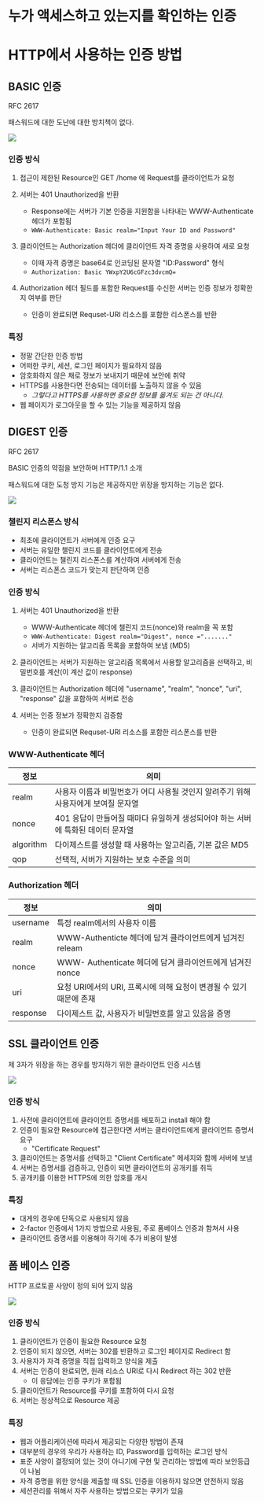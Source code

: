 # 누가 액세스하고 있는지를 확인하는 인증

# HTTP에서 사용하는 인증 방법

## BASIC 인증

RFC 2617

패스워드에 대한 도난에 대한 방치책이 없다.

![](images/Authenticate_basic.png)

### 인증 방식

1. 접근이 제한된 Resource인 GET /home 에 Request를 클라이언트가 요청

2. 서버는 401 Unauthorized을 반환 
   - Response에는 서버가 기본 인증을 지원함을 나타내는 WWW-Authenticate 헤더가 포함됨
   - `WWW-Authenticate: Basic realm="Input Your ID and Password"`

3. 클라이언트는 Authorization 헤더에 클라이언트 자격 증명을 사용하여 새로 요청
   - 이때 자격 증명은 base64로 인코딩된 문자열 "ID:Password" 형식
   - `Authorization: Basic YWxpY2U6cGFzc3dvcmQ=`

4. Authorization 헤더 필드를 포함한 Request를 수신한 서버는 인증 정보가 정확한지 여부를 판단
   - 인증이 완료되면 Requset-URI 리소스를 포함한 리스폰스를 반환

### 특징

- 정말 간단한 인증 방법
- 어떠한 쿠키, 세션, 로그인 페이지가 필요하지 않음
- 암호화하지 않은 채로 정보가 보내지기 때문에 보안에 취약
- HTTPS를 사용한다면 전송되는 데이터를 노출하지 않을 수 있음
  - _그렇다고 HTTPS를 사용하면 중요한 정보를 옮겨도 되는 건 아니다._
- 웹 페이지가 로그아웃을 할 수 있는 기능을 제공하지 않음

## DIGEST 인증

RFC 2617

BASIC 인증의 약점을 보안하며 HTTP/1.1 소개

패스워드에 대한 도청 방지 기능은 제공하지만 위장을 방지하는 기능은 없다.

![](images/Authenticate_digest.png)

### 챌린지 리스폰스 방식

- 최초에 클라이언트가 서버에게 인증 요구
- 서버는 유일한 챌린지 코드를 클라이언트에게 전송
- 클라이언트는 챌린지 리스폰스를 계산하여 서버에게 전송
- 서버는 리스폰스 코드가 맞는지 판단하여 인증

### 인증 방식

1. 서버는 401 Unauthorized을 반환
    - WWW-Authenticate 헤더에 챌린지 코드(nonce)와 realm을 꼭 포함
    - `WWW-Authenticate: Digest realm="Digest", nonce ="......."`
    - 서버가 지원하는 알고리즘 목록을 포함하여 보냄 (MD5)
    
2. 클라이언트는 서버가 지원하는 알고리즘 목록에서 사용할 알고리즘을 선택하고, 비밀번호를 계산(이 계산 값이 response)

3. 클라이언트는 Authorization 헤더에 "username", "realm", "nonce", "uri", "response" 값을 포함하여 서버로 전송

4. 서버는 인증 정보가 정확한지 검증함
   - 인증이 완료되면 Requset-URI 리소스를 포함한 리스폰스를 반환


### WWW-Authenticate 헤더

| 정보        | 의미                                                                                   |
|-----------|--------------------------------------------------------------------------------------|
| realm     | 사용자 이름과 비밀번호가 어디 사용될 것인지 알려주기 위해 사용자에게 보여질 문자열                                       |
| nonce     | 401 응답이 만들어질 때마다 유일하게 생성되어야 하는 서버에 특화된 데이터 문자열                                       |
| algorithm | 	다이제스트를 생성할 때 사용하는 알고리즘, 기본 값은 MD5                                                   |
| qop       | 	선택적, 서버가 지원하는 보호 수준을 의미                                                             |


### Authorization 헤더

| 정보        | 의미                                         |
|-----------|--------------------------------------------|
| username     | 특정 realm에서의 사용자 이름                         |
| realm     | WWW-Authenticte 헤더에 담겨 클라이언트에게 넘겨진 releam  |
| nonce    | 	WWW- Authenticate 헤더에 담겨 클라이언트에게 넘겨진 nonce |
| uri | 	요청 URI에서의 URI, 프록시에 의해 요청이 변경될 수 있기 때문에 존재 |
| response       | 	다이제스트 값, 사용자가 비밀번호를 알고 있음을 증명             |


## SSL 클라이언트 인증

제 3자가 위장을 하는 경우를 방지하기 위한 클라이언트 인증 시스템

![](images/Authenticate_ssl.png)

### 인증 방식

1. 사전에 클라이언트에 클라이언트 증명서를 배포하고 install 해야 함
2. 인증이 필요한 Resource에 접근한다면 서버는 클라이언트에게 클라이언트 증명서 요구
   - "Certificate Request"
3. 클라이언트는 증명서를 선택하고 "Client Certificate" 메세지와 함께 서버에 보냄
4. 서버는 증명서를 검증하고, 인증이 되면 클라이언트의 공개키를 취득
5. 공개키를 이용한 HTTPS에 의한 암호를 개시

### 특징

- 대게의 경우에 단독으로 사용되지 않음
- 2-factor 인증에서 1가지 방법으로 사용됨, 주로 폼베이스 인증과 함쳐서 사용
- 클라이언트 증명서를 이용해야 하기에 추가 비용이 발생


## 폼 베이스 인증

HTTP 프로토콜 사양이 정의 되어 있지 않음

![](images/Authenticate_form.png)

### 인증 방식

1. 클라이언트가 인증이 필요한 Resource 요청
2. 인증이 되지 않으면, 서버는 302를 반환하고 로그인 페이지로 Redirect 함
3. 사용자가 자격 증명을 직접 입력하고 양식을 제출
4. 서버는 인증이 완료되면, 원래 리소스 URI로 다시 Redirect 하는 302 반환
   - 이 응담에는 인증 쿠키가 포함됨
5. 클라이언트가 Resource를 쿠키를 포함하여 다시 요청
6. 서버는 정상적으로 Resource 제공

### 특징

- 웹과 어플리케이션에 따라서 제공되는 다양한 방법이 존재
- 대부분의 경우의 우리가 사용하는 ID, Password를 입력하는 로그인 방식
- 표준 사양이 결정되어 있는 것이 아니기에 구현 및 관리하는 방법에 따라 보안등급이 나뉨
- 자격 증명을 위한 양식을 제출할 때 SSL 인증을 이용하지 않으면 안전하지 않음
- 세션관리를 위해서 자주 사용하는 방법으로는 쿠키가 있음




